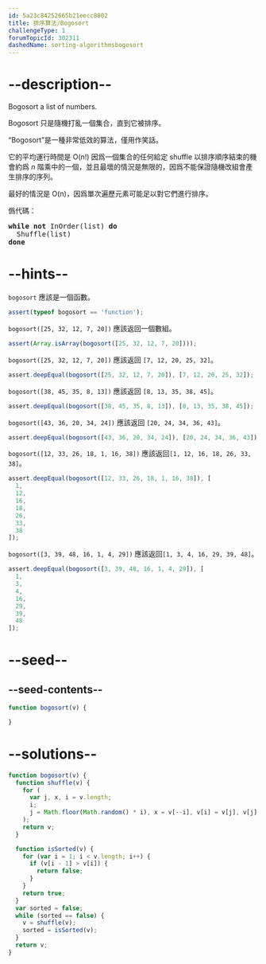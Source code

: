 ```yaml
---
id: 5a23c84252665b21eecc8002
title: 排序算法/Bogosort
challengeType: 1
forumTopicId: 302311
dashedName: sorting-algorithmsbogosort
---
```


# --description--

Bogosort a list of numbers.

Bogosort 只是隨機打亂一個集合，直到它被排序。

“Bogosort”是一種非常低效的算法，僅用作笑話。

它的平均運行時間是 O(n!) 因爲一個集合的任何給定 shuffle 以排序順序結束的機會約爲 *n* 階乘中的一個，並且最壞的情況是無限的，因爲不能保證隨機改組會產生排序的序列。

最好的情況是 O(n)，因爲單次遍歷元素可能足以對它們進行排序。

僞代碼：

<pre><b>while not</b> InOrder(list) <b>do</b>
  Shuffle(list)
<b>done</b>
</pre>

# --hints--

`bogosort` 應該是一個函數。

```js
assert(typeof bogosort == 'function');
```

`bogosort([25, 32, 12, 7, 20])` 應該返回一個數組。

```js
assert(Array.isArray(bogosort([25, 32, 12, 7, 20])));
```

`bogosort([25, 32, 12, 7, 20])` 應該返回 `[7, 12, 20, 25, 32]`。

```js
assert.deepEqual(bogosort([25, 32, 12, 7, 20]), [7, 12, 20, 25, 32]);
```

`bogosort([38, 45, 35, 8, 13])` 應該返回 `[8, 13, 35, 38, 45]`。

```js
assert.deepEqual(bogosort([38, 45, 35, 8, 13]), [8, 13, 35, 38, 45]);
```

`bogosort([43, 36, 20, 34, 24])` 應該返回 `[20, 24, 34, 36, 43]`。

```js
assert.deepEqual(bogosort([43, 36, 20, 34, 24]), [20, 24, 34, 36, 43]);
```

`bogosort([12, 33, 26, 18, 1, 16, 38])` 應該返回`[1, 12, 16, 18, 26, 33, 38]`。

```js
assert.deepEqual(bogosort([12, 33, 26, 18, 1, 16, 38]), [
  1,
  12,
  16,
  18,
  26,
  33,
  38
]);
```

`bogosort([3, 39, 48, 16, 1, 4, 29])` 應該返回`[1, 3, 4, 16, 29, 39, 48]`。

```js
assert.deepEqual(bogosort([3, 39, 48, 16, 1, 4, 29]), [
  1,
  3,
  4,
  16,
  29,
  39,
  48
]);
```

# --seed--

## --seed-contents--

```js
function bogosort(v) {

}
```

# --solutions--

```js
function bogosort(v) {
  function shuffle(v) {
    for (
      var j, x, i = v.length;
      i;
      j = Math.floor(Math.random() * i), x = v[--i], v[i] = v[j], v[j] = x
    );
    return v;
  }

  function isSorted(v) {
    for (var i = 1; i < v.length; i++) {
      if (v[i - 1] > v[i]) {
        return false;
      }
    }
    return true;
  }
  var sorted = false;
  while (sorted == false) {
    v = shuffle(v);
    sorted = isSorted(v);
  }
  return v;
}
```
